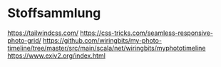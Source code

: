 # Stoffsammlung

https://tailwindcss.com/
https://css-tricks.com/seamless-responsive-photo-grid/
https://github.com/wiringbits/my-photo-timeline/tree/master/src/main/scala/net/wiringbits/myphototimeline
https://www.exiv2.org/index.html
